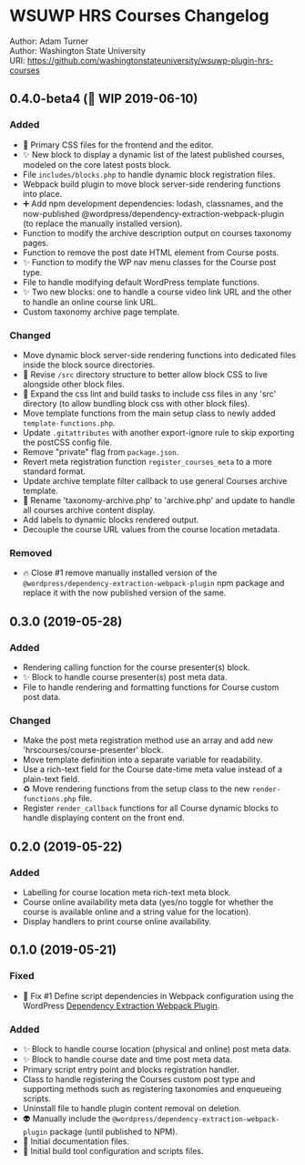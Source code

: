 # WSUWP HRS Courses Changelog

Author: Adam Turner  
Author: Washington State University  
URI: https://github.com/washingtonstateuniversity/wsuwp-plugin-hrs-courses

<!--
Changelog formatting (http://semver.org/):

## Major.MinorAddorDeprec.Bugfix YYYY-MM-DD

### To Do (for upcoming changes)
### Security (in case of fixed vulnerabilities)
### Fixed (for any bug fixes)
### Changed (for changes in existing functionality)
### Added (for new features)
### Deprecated (for once-stable features removed in upcoming releases)
### Removed (for deprecated features removed in this release)
-->

## 0.4.0-beta4 (:construction: WIP 2019-06-10)

### Added

- :art: Primary CSS files for the frontend and the editor.
- :sparkles: New block to display a dynamic list of the latest published courses, modeled on the core latest posts block.
- File `includes/blocks.php` to handle dynamic block registration files.
- Webpack build plugin to move block server-side rendering functions into place.
- :heavy_plus_sign: Add npm development dependencies: lodash, classnames, and the now-published @wordpress/dependency-extraction-webpack-plugin (to replace the manually installed version).
- Function to modify the archive description output on courses taxonomy pages.
- Function to remove the post date HTML element from Course posts.
- :sparkles: Function to modify the WP nav menu classes for the Course post type.
- File to handle modifying default WordPress template functions.
- :sparkles: Two new blocks: one to handle a course video link URL and the other to handle an online course link URL.
- Custom taxonomy archive page template.

### Changed

- Move dynamic block server-side rendering functions into dedicated files inside the block source directories.
- :truck: Revise `/src` directory structure to better allow block CSS to live alongside other block files.
- :wrench: Expand the css lint and build tasks to include css files in any 'src' directory (to allow bundling block css with other block files).
- Move template functions from the main setup class to newly added `template-functions.php`.
- Update `.gitattributes` with another export-ignore rule to skip exporting the postCSS config file.
- Remove "private" flag from `package.json`.
- Revert meta registration function `register_courses_meta` to a more standard format.
- Update archive template filter callback to use general Courses archive template.
- :truck: Rename 'taxonomy-archive.php' to 'archive.php' and update to handle all courses archive content display.
- Add labels to dynamic blocks rendered output.
- Decouple the course URL values from the course location metadata.

### Removed

- :fire: Close #1 remove manually installed version of the `@wordpress/dependency-extraction-webpack-plugin` npm package and replace it with the now published version of the same.

## 0.3.0 (2019-05-28)

### Added

- Rendering calling function for the course presenter(s) block.
- :sparkles: Block to handle course presenter(s) post meta data.
- File to handle rendering and formatting functions for Course custom post data.

### Changed

- Make the post meta registration method use an array and add new 'hrscourses/course-presenter' block.
- Move template definition into a separate variable for readability.
- Use a rich-text field for the Course date-time meta value instead of a plain-text field.
- :recycle: Move rendering functions from the setup class to the new `render-functions.php` file.
- Register `render_callback` functions for all Course dynamic blocks to handle displaying content on the front end.

## 0.2.0 (2019-05-22)

### Added

- Labelling for course location meta rich-text meta block.
- Course online availability meta data (yes/no toggle for whether the course is available online and a string value for the location).
- Display handlers to print course online availability.

## 0.1.0 (2019-05-21)

### Fixed

- :bug: Fix #1 Define script dependencies in Webpack configuration using the WordPress [Dependency Extraction Webpack Plugin](https://github.com/WordPress/gutenberg/tree/master/packages/dependency-extraction-webpack-plugin).

### Added

- :sparkles: Block to handle course location (physical and online) post meta data.
- :sparkles: Block to handle course date and time post meta data.
- Primary script entry point and blocks registration handler.
- Class to handle registering the Courses custom post type and supporting methods such as registering taxonomies and enqueueing scripts.
- Uninstall file to handle plugin content removal on deletion.
- :alien: Manually include the `@wordpress/dependency-extraction-webpack-plugin` package (until published to NPM).
- :memo: Initial documentation files.
- :wrench: Initial build tool configuration and scripts files.
